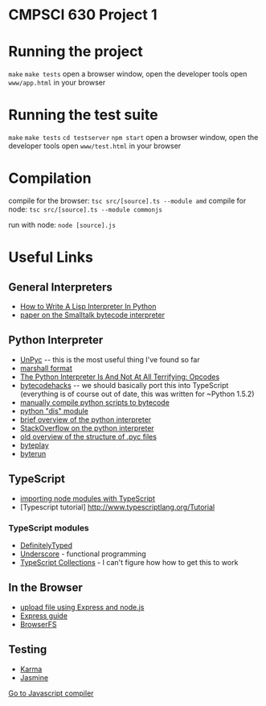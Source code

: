 CMPSCI 630 Project 1
=========

# Running the project

`make`
`make tests`
open a browser window, open the developer tools
open `www/app.html` in your browser


# Running the test suite

`make`
`make tests`
`cd testserver`
`npm start`
open a browser window, open the developer tools
open `www/test.html` in your browser

# Compilation

compile for the browser: `tsc src/[source].ts --module amd`
compile for node: `tsc src/[source].ts --module commonjs`

run with node: `node [source].js`




# Useful Links

## General Interpreters
* [How to Write A Lisp Interpreter In Python](http://norvig.com/lispy.html)
* [paper on the Smalltalk bytecode interpreter](http://smalltalk.gnu.org/files/vmimpl.pdf)

## Python Interpreter
* [UnPyc](http://sourceforge.net/projects/unpyc/) -- this is the most useful thing I've found so far
* [marshall format](http://daeken.com/2010-02-20_Python_Marshal_Format.html)
* [The Python Interpreter Is And Not At All Terrifying: Opcodes](http://www.slideshare.net/alexgolec/python-opcodes)
* [bytecodehacks](http://sourceforge.net/projects/bytecodehacks/) -- we should basically port this into TypeScript (everything is of course out of date, this was written for ~Python 1.5.2)
* [manually compile python scripts to bytecode](https://docs.python.org/2/library/compileall.html)
* [python "dis" module](https://docs.python.org/2/library/dis.html)
* [brief overview of the python interpreter](https://akaptur.github.io/blog/2013/11/15/introduction-to-the-python-interpreter/)
* [StackOverflow on the python interpreter](https://stackoverflow.com/questions/3299648/python-compilation-interpretation-process)
* [old overview of the structure of .pyc files](http://nedbatchelder.com/blog/200804/the_structure_of_pyc_files.html)
* [byteplay](https://wiki.python.org/moin/ByteplayDoc)
* [byterun](https://github.com/nedbat/byterun/tree/master/byterun)

## TypeScript
* [importing node modules with TypeScript](https://stackoverflow.com/questions/18378503/importing-node-modules-with-typescript)
* [Typescript tutorial] http://www.typescriptlang.org/Tutorial 

### TypeScript modules
* [DefinitelyTyped](https://github.com/georgiosd/DefinitelyTyped)
* [Underscore](http://underscorejs.org/) - functional programming
* [TypeScript Collections](https://github.com/basarat/typescript-collections) - I can't figure how how to get this to work


## In the Browser
* [upload file using Express and node.js](https://stackoverflow.com/questions/23691194/node-express-file-upload)
* [Express guide](http://expressjs.com/guide.html)
* [BrowserFS](https://github.com/jvilk/BrowserFS)

## Testing
* [Karma](http://karma-runner.github.io/0.12/index.html)
* [Jasmine](http://jasmine.github.io/2.0/introduction.html)

[Go to Javascript compiler](https://github.com/gopherjs/gopherjs)
